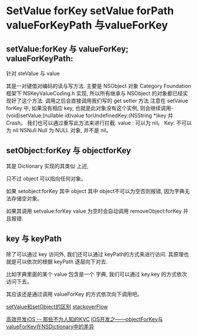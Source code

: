 # SetValue forKey  setValue forPath valueForKeyPath 与valueForKey


## setValue:forKey 与 valueForKey; valueForKeyPath:

针对 steValue 与 value

其是一对键值对编码的读与写方法.  主要是 NSObject 对象 Category   Foundation 框架下 NSKeyValueCoding.h 实现, 
所以所有继承与 NSObject 的对象都已经实现好了这个方法. 
调用之后会直接调用我们写的 get setter 方法
注意在 setValue forKey 中, 如果没有相应 key, 也就是此对象没有这个实例, 则会继续调用- (void)setValue:(nullable id)value forUndefinedKey:(NSString *)key  并Crash。
我们也可以通过重写此方法来进行拦截. 
value : 可以为 nil。
Key: 不可以为 nil
NSNull Null 为 NULL 对象, 并不是 nil。

## setObject:forKey 与 objectforKey

其是 Dictionary 实现的其类似 上述,

只不过 object 可以指向任何对象。

如果 setobject:forKey 其中 object 其中 object不可以为空否则报错, 因为字典无法存储空对象。

如果其调用 setvalue:forKey  value  为空时会自动调用 removeObject:forKey 并且报错.



## key 与 keyPath

除了可以通过  key 访问外, 我们还可以通过 keyPath的方式来进行访问.  其原理也就是可以依次的根据 keyPath 逐层向下对去.

比如字典里面的某个 value 包含是一个 字典, 我们可以通过  key.key 的方式依次访问下去。

其应该还是通过调用 valueForKey 的方式依次向下调用吧。  

[setValue和setObject的区别](https://blog.csdn.net/itianyi/article/details/8661997)
[stackoverFlow](https://stackoverflow.com/questions/4489684/what-is-the-difference-between-valueforkey-objectforkey-and-valueforkeypath)

[高效开发iOS -- 那些不为人知的KVC](https://www.jianshu.com/p/a6a0abac1c4a)
[IOS开发之——objectForKey与valueForKey在NSDictionary中的差异](https://blog.csdn.net/pjk1129/article/details/7572212)

